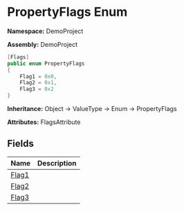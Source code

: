 # PropertyFlags Enum

**Namespace:** DemoProject

**Assembly:** DemoProject

```csharp
[Flags]
public enum PropertyFlags
{
    Flag1 = 0x0,
    Flag2 = 0x1,
    Flag3 = 0x2
}
```

**Inheritance:** Object → ValueType → Enum → PropertyFlags

**Attributes:** FlagsAttribute

## Fields

| Name                                   | Description |
| -------------------------------------- | ----------- |
| [Flag1](fields/PropertyFlags.Flag1.md) |             |
| [Flag2](fields/PropertyFlags.Flag2.md) |             |
| [Flag3](fields/PropertyFlags.Flag3.md) |             |
